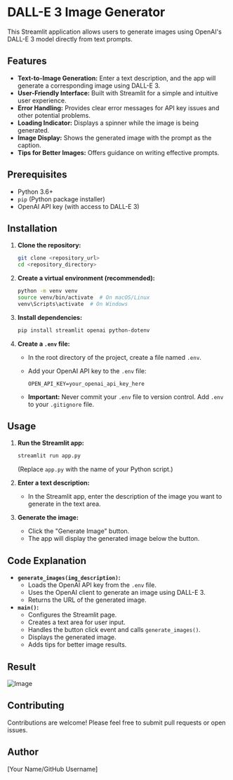 # DALL-E 3 Image Generator

This Streamlit application allows users to generate images using OpenAI's DALL-E 3 model directly from text prompts.

## Features

* **Text-to-Image Generation:** Enter a text description, and the app will generate a corresponding image using DALL-E 3.
* **User-Friendly Interface:** Built with Streamlit for a simple and intuitive user experience.
* **Error Handling:** Provides clear error messages for API key issues and other potential problems.
* **Loading Indicator:** Displays a spinner while the image is being generated.
* **Image Display:** Shows the generated image with the prompt as the caption.
* **Tips for Better Images:** Offers guidance on writing effective prompts.

## Prerequisites

* Python 3.6+
* `pip` (Python package installer)
* OpenAI API key (with access to DALL-E 3)

## Installation

1.  **Clone the repository:**

    ```bash
    git clone <repository_url>
    cd <repository_directory>
    ```

2.  **Create a virtual environment (recommended):**

    ```bash
    python -m venv venv
    source venv/bin/activate  # On macOS/Linux
    venv\Scripts\activate  # On Windows
    ```

3.  **Install dependencies:**

    ```bash
    pip install streamlit openai python-dotenv
    ```

4.  **Create a `.env` file:**

    * In the root directory of the project, create a file named `.env`.
    * Add your OpenAI API key to the `.env` file:

        ```
        OPEN_API_KEY=your_openai_api_key_here
        ```

    * **Important:** Never commit your `.env` file to version control. Add `.env` to your `.gitignore` file.

## Usage

1.  **Run the Streamlit app:**

    ```bash
    streamlit run app.py
    ```

    (Replace `app.py` with the name of your Python script.)

2.  **Enter a text description:**

    * In the Streamlit app, enter the description of the image you want to generate in the text area.

3.  **Generate the image:**

    * Click the "Generate Image" button.
    * The app will display the generated image below the button.

## Code Explanation

* **`generate_images(img_description)`:**
    * Loads the OpenAI API key from the `.env` file.
    * Uses the OpenAI client to generate an image using DALL-E 3.
    * Returns the URL of the generated image.
* **`main()`:**
    * Configures the Streamlit page.
    * Creates a text area for user input.
    * Handles the button click event and calls `generate_images()`.
    * Displays the generated image.
    * Adds tips for better image results.
 
## Result

![Image](https://github.com/user-attachments/assets/422ea1f7-1ce5-4fb1-96d7-70f7400d8eeb)

## Contributing

Contributions are welcome! Please feel free to submit pull requests or open issues.

## Author

[Your Name/GitHub Username]
